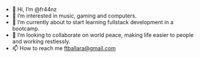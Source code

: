 - 👋 Hi, I’m @fr44nz
- 👀 I’m interested in music, gaming and computers.
- 🌱 I’m currently about to start learning fullstack development in a bootcamp.  
- 💞️ I’m looking to collaborate on world peace, making life easier to people and working restlessly.
- 📫 How to reach me ftballara@gmail.com

<!---
fr44nz/fr44nz is a ✨ special ✨ repository because its `README.md` (this file) appears on your GitHub profile.
You can click the Preview link to take a look at your changes.
--->
